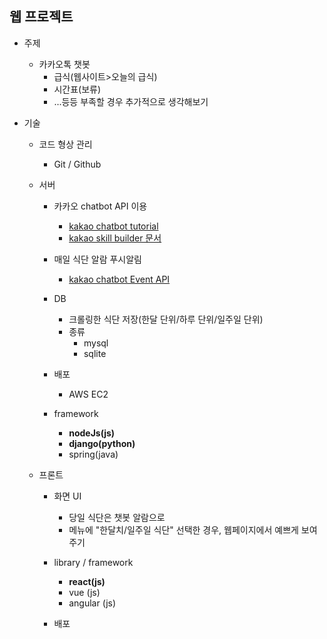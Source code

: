 
## 웹 프로젝트

- 주제
    - 카카오톡 챗봇
        - 급식(웹사이트>오늘의 급식)
        - 시간표(보류)
        - ...등등 부족할 경우 추가적으로 생각해보기

- 기술
    - 코드 형상 관리
        - Git / Github
    - 서버
        - 카카오 chatbot API 이용
            - [kakao chatbot tutorial](https://i.kakao.com/docs/getting-started-overview#%EC%B1%97%EB%B4%87-%EA%B4%80%EB%A6%AC%EC%9E%90%EC%84%BC%ED%84%B0-%EC%86%8C%EA%B0%9C)
            - [kakao skill builder 문서](https://docs.kakaoi.ai/skill_builder/)
        
        - 매일 식단 알람 푸시알림
            - [kakao chatbot Event API](https://i.kakao.com/docs/key-concepts-eventapi#event-api%EB%9E%80)
        
        - DB
            - 크롤링한 식단 저장(한달 단위/하루 단위/일주일 단위)
            - 종류
                - mysql
                - sqlite
        - 배포
            - AWS EC2
        - framework
            - **nodeJs(js)**
            - **django(python)**
            - spring(java)
    
    
    - 프론트
        - 화면 UI
            - 당일 식단은 챗봇 알람으로
            - 메뉴에 "한달치/일주일 식단" 선택한 경우, 웹페이지에서 예쁘게 보여주기
        
        - library / framework
            - **react(js)**
            - vue (js)
            - angular (js)

        - 배포
 